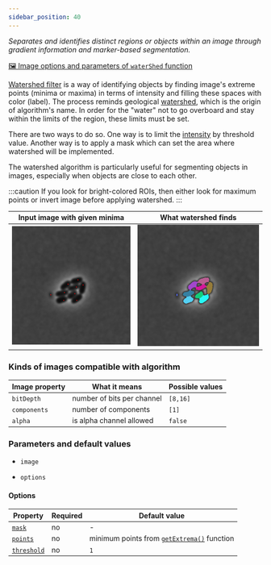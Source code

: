 ```yaml
---
sidebar_position: 40
---
```


_Separates and identifies distinct regions or objects within an image through gradient information and marker-based segmentation._

[🖼️ Image options and parameters of `waterShed` function](https://image-js.github.io/image-js-typescript/functions/waterShed.html 'github io link')

[Watershed filter](<https://en.wikipedia.org/wiki/Watershed_(image_processing)> 'wikipedia link on watershed') is a way of identifying objects by finding image's extreme points (minima or maxima) in terms of intensity and filling these spaces with color (label). The process reminds geological [watershed](https://en.wikipedia.org/wiki/Drainage_divide 'wikipedia link on drainage divide'), which is the origin of algorithm's name. In order for the "water" not to go overboard and stay within the limits of the region, these limits must be set.

There are two ways to do so. One way is to limit the [intensity](../../Glossary.md#intensity 'glossary link on intensity') by threshold value. Another way is to apply a mask which can set the area where watershed will be implemented.

The watershed algorithm is particularly useful for segmenting objects in images, especially when objects are close to each other.

:::caution
If you look for bright-colored ROIs, then either look for maximum points or invert image before applying watershed.
:::

| Input image with given minima                                              | What watershed finds                                              |
| -------------------------------------------------------------------------- | ----------------------------------------------------------------- |
| ![Image Input](./images/filterPointsOutput/CellsOutputcross17ISODATA5.jpg) | ![Image Output](./images/watershedOutput/CellsOutputISODATA5.jpg) |

### Kinds of images compatible with algorithm

| Image property | What it means              | Possible values |
| -------------- | -------------------------- | --------------- |
| `bitDepth`     | number of bits per channel | `[8,16]`        |
| `components`   | number of components       | `[1]`           |
| `alpha`        | is alpha channel allowed   | `false`         |

### Parameters and default values

- `image`

- `options`

#### Options

| Property                                                                                                 | Required | Default value                                                                                    |
| -------------------------------------------------------------------------------------------------------- | -------- | ------------------------------------------------------------------------------------------------ |
| [`mask`](https://image-js.github.io/image-js-typescript/interfaces/WaterShedOptions.html#mask)           | no       | -                                                                                                |
| [`points`](https://image-js.github.io/image-js-typescript/interfaces/WaterShedOptions.html#points)       | no       | minimum points from [`getExtrema()`](./Get%20extrema.md 'internal link on get extrema') function |
| [`threshold`](https://image-js.github.io/image-js-typescript/interfaces/WaterShedOptions.html#threshold) | no       | `1`                                                                                              |
